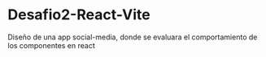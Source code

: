 # Desafio2-React-Vite
Diseño de una app social-media, donde se evaluara el comportamiento de los componentes en react
